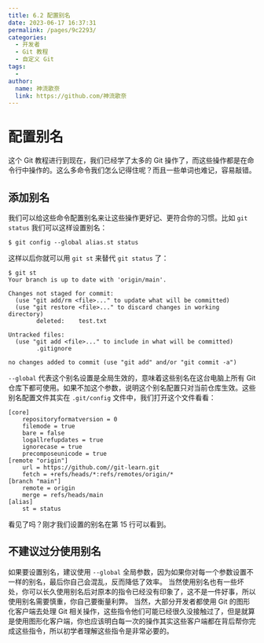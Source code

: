 ```yaml
---
title: 6.2 配置别名
date: 2023-06-17 16:37:31
permalink: /pages/9c2293/
categories:
  - 开发者
  - Git 教程
  - 自定义 Git
tags:
  - 
author: 
  name: 神流歌奈
  link: https://github.com/神流歌奈
---
```

# 配置别名

这个 Git 教程进行到现在，我们已经学了太多的 Git 操作了，而这些操作都是在命令行中操作的。这么多命令我们怎么记得住呢？而且一些单词也难记，容易敲错。

## 添加别名

我们可以给这些命令配置别名来让这些操作更好记、更符合你的习惯。比如 `git status` 我们可以这样设置别名：
```shell
$ git config --global alias.st status
```
这样以后你就可以用 `git st` 来替代 `git status` 了：
```shell
$ git st
Your branch is up to date with 'origin/main'.

Changes not staged for commit:
  (use "git add/rm <file>..." to update what will be committed)
  (use "git restore <file>..." to discard changes in working directory)
        deleted:    test.txt

Untracked files:
  (use "git add <file>..." to include in what will be committed)
        .gitignore

no changes added to commit (use "git add" and/or "git commit -a")
```
`--global` 代表这个别名设置是全局生效的，意味着这些别名在这台电脑上所有 Git 仓库下都可使用。如果不加这个参数，说明这个别名配置只对当前仓库生效。这些别名配置文件其实在 `.git/config` 文件中，我们打开这个文件看看：
```shell
[core]
	repositoryformatversion = 0
	filemode = true
	bare = false
	logallrefupdates = true
	ignorecase = true
	precomposeunicode = true
[remote "origin"]
	url = https://github.com//git-learn.git
	fetch = +refs/heads/*:refs/remotes/origin/*
[branch "main"]
	remote = origin
	merge = refs/heads/main
[alias]
	st = status
```
看见了吗？刚才我们设置的别名在第 15 行可以看到。
## 不建议过分使用别名

如果要设置别名，建议使用 `--global` 全局参数，因为如果你对每一个参数设置不一样的别名，最后你自己会混乱，反而降低了效率。
当然使用别名也有一些坏处，你可以长久使用别名后对原本的指令已经没有印象了，这不是一件好事，所以使用别名需要慎重，你自己要衡量利弊。
当然，大部分开发者都使用 Git 的图形化客户端去处理 Git 相关操作，这些指令他们可能已经很久没接触过了，但是就算是使用图形化客户端，你也应该明白每一次的操作其实这些客户端都在背后帮你完成这些指令，所以初学者理解这些指令是非常必要的。
